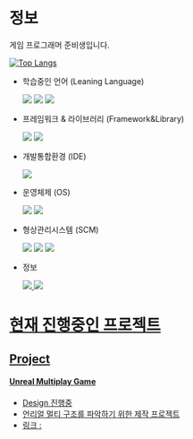 # 정보
게임 프로그래머 준비생입니다.
<!--
![Anurag's GitHub stats](https://github-readme-stats.vercel.app/api?username=Estelle-17&show_icons=true&theme=radical)
-->
[![Top Langs](https://github-readme-stats.vercel.app/api/top-langs/?username=Estelle-17&langs_count=10&layout=compact&theme=dark)](https://github.com/Estelle-17/Estelle-17)

- 학습중인 언어 (Leaning Language)
    
  <img src="https://img.shields.io/badge/C-A8B9CC?style=flat-square&logo=c&logoColor=white"/> <img src="https://img.shields.io/badge/C++-00599C?style=flat-square&logo=cplusplus&logoColor=white"/> <img src="https://img.shields.io/badge/C%23-512BD4?style=flat-square&logo=csharp&logoColor=white"/>

- 프레임워크 & 라이브러리 (Framework&Library)  

  <img src="https://img.shields.io/badge/Unity-000000?style=flat-square&logo=unity&logoColor=white"/> <img src="https://img.shields.io/badge/Unreal-0E1128?style=flat-square&logo=unrealengine&logoColor=white"/>

- 개발통합환경 (IDE)
  
  <img src="https://img.shields.io/badge/Visual Studio Code-007ACC?style=flat-square&logo=visualstudiocode&logoColor=white"/>
    
- 운영체제 (OS)
  
  <img src="https://img.shields.io/badge/Windows-0078D4?style=flat-square&logo=windows&logoColor=white"/> <img src="https://img.shields.io/badge/Windows 11-0078D4?style=flat-square&logo=windows11&logoColor=white"/>
    
- 형상관리시스템 (SCM)  
  
  <img src="https://img.shields.io/badge/Git-F05032?style=flat-square&logo=git&logoColor=white"/> <img src="https://img.shields.io/badge/Github-181717?style=flat-square&logo=github&logoColor=white"/> <img src="https://img.shields.io/badge/SourceTree-0052CC?style=flat-square&logo=sourcetree&logoColor=white"/>
    
- 정보

  <a href="https://wnsdn.notion.site/516eb38a6a0f40fba86c2356da592c3c?pvs=4"><img src="https://img.shields.io/badge/Notion-FFFFFF?style=flat-square&logo=notion&logoColor=black"/> <a href="https://velog.io/@estelle17"><img src="https://img.shields.io/badge/Velog-20C997?style=flat-square&logo=velog&logoColor=white"/>  

  
# 현재 진행중인 프로젝트
## Project
#### Unreal Multiplay Game
  - Design 진행중
  - 언리얼 멀티 구조를 파악하기 위한 제작 프로젝트
  - 링크 :
<!--
**Estelle-17/Estelle-17** is a ✨ _special_ ✨ repository because its `README.md` (this file) appears on your GitHub profile.

Here are some ideas to get you started:

- 🔭 I’m currently working on ...
- 🌱 I’m currently learning ...
- 👯 I’m looking to collaborate on ...
- 🤔 I’m looking for help with ...
- 💬 Ask me about ...
- 📫 How to reach me: ...
- 😄 Pronouns: ...
- ⚡ Fun fact: ...
-->
